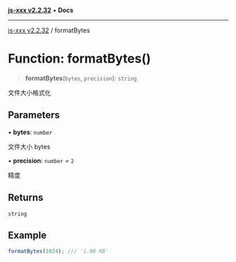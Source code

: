 [**js-xxx v2.2.32**](../README.md) • **Docs**

***

[js-xxx v2.2.32](../README.md) / formatBytes

# Function: formatBytes()

> **formatBytes**(`bytes`, `precision`): `string`

文件大小格式化

## Parameters

• **bytes**: `number`

文件大小 bytes

• **precision**: `number` = `2`

精度

## Returns

`string`

## Example

```ts
formatBytes(1024); /// '1.00 KB'
```
